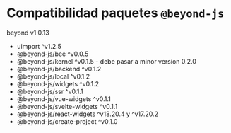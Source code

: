 # Compatibilidad paquetes `@beyond-js`

beyond v1.0.13

- uimport ^v1.2.5
- @beyond-js/bee ^v0.0.5
- @beyond-js/kernel ^v0.1.5 - debe pasar a minor version 0.2.0
- @beyond-js/backend ^v0.1.2
- @beyond-js/local ^v0.1.2
- @beyond-js/widgets ^v0.1.2
- @beyond-js/ssr ^v0.1.1
- @beyond-js/vue-widgets ^v0.1.1
- @beyond-js/svelte-widgets ^v0.1.1
- @beyond-js/react-widgets ^v18.20.4 y ^v17.20.2
- @beyond-js/create-project ^v0.1.0

